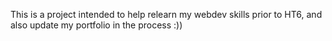 This is a project intended to help relearn my webdev skills prior to HT6, and also update my portfolio in the process :))